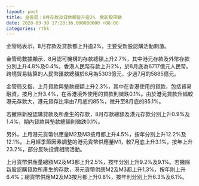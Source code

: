 ```yaml
---
layout: post
title: 金管局：8月存款及貸款額皆升逾2%　受新股帶動
date: 2020-09-30 17:20:36.000000000 +08:00
categories: rthk
---
```


金管局表示，8月存款及貸款都上升逾2%，主要受新股認購活動刺激。

金管局數據顯示，8月認可機構的存款總額上升2.7%，其中港元存款及外幣存款分別上升4.8%及0.4%。香港人民幣存款上升2%，於8月底為6717億元人民幣。跨境貿易結算的人民幣匯款總額於8月為5303億元，少過7月的5885億元。
 
金管局又指，上月貸款與墊款總額上升2.3%，其中在香港使用的貸款，包括貿易融資，按月上升3.4%，在香港境外使用的貸款則微跌0.1%。由於港元貸款升幅較港元存款大，港元貸存比率由7月底的85%，微升至8月底的85.1%。
 
若撇除新股認購貸款及所產生的存款，8月存款總額及港元存款分別上升0.9%及1.4%，期內貸款與墊款總額則微跌0.1%。
 
另外，上月港元貨幣供應量M2及M3按月都上升4.5%，按年分別上升12.2%及12.1%。上月經季節因素調整的港元貨幣供應量M1，較7月底上升3.1%，按年上升23.2%，部分反映投資相關活動。

上月貨幣供應量總額M2及M3都上升2.5%，按年分別上升9.2%及9.1%。若撇除新股認購貸款所產生的存款，港元貨幣供應M2及M3都上升1.3%，按年則上升6.4%；總貨幣供應M2及M3按月都上升0.8%，按年則分別上升6.3%及6.1%。

